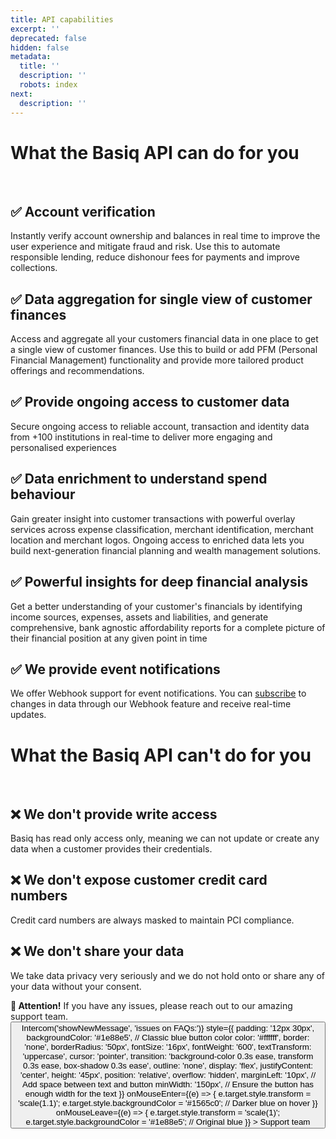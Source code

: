 ```yaml
---
title: API capabilities
excerpt: ''
deprecated: false
hidden: false
metadata:
  title: ''
  description: ''
  robots: index
next:
  description: ''
---
```

# What the Basiq API can do for you

 

## ✅  Account verification

Instantly verify account ownership and balances in real time to improve the user experience and mitigate fraud and risk. Use this to automate responsible lending, reduce dishonour fees for payments and improve collections.

## ✅  Data aggregation for single view of customer finances

Access and aggregate all your customers financial data in one place to get a single view of customer finances. Use this to build or add PFM (Personal Financial Management) functionality and provide more tailored product offerings and recommendations.

## ✅  Provide ongoing access to customer data

Secure ongoing access to reliable account, transaction and identity data from +100 institutions in real-time to deliver more engaging and personalised experiences

## ✅  Data enrichment to understand spend behaviour

Gain greater insight into customer transactions with powerful overlay services across expense classification, merchant identification, merchant location and merchant logos. Ongoing access to enriched data lets you build next-generation financial planning and wealth management solutions.

## ✅  Powerful insights for deep financial analysis

Get a better understanding of your customer's financials by identifying income sources, expenses, assets and liabilities, and generate comprehensive, bank agnostic affordability reports for a complete picture of their financial position at any given point in time

## ✅  We provide event notifications

We offer Webhook support for event notifications. You can [subscribe](https://api.basiq.io/docs/webhooks) to changes in data through our Webhook feature and receive real-time updates.

# What the Basiq API can't do for you

 

## ❌  We don't provide write access

Basiq has read only access only, meaning we can not update or create any data when a customer provides their credentials.

## ❌  We don't expose customer credit card numbers

Credit card numbers are always masked to maintain PCI compliance.

## ❌  We don't share your data

We take data privacy very seriously and we do not hold onto or share any of your data without your consent.

<div
  style={{
    border: "2px solid #4e9ccf", // Classic blue border
    borderRadius: "8px",
    backgroundColor: "#e3f2fd", // Light blue background (cascade effect)
    padding: "16px",
    margin: "16px 0",
    fontFamily: "Arial, sans-serif",
    color: "#333", // Dark text for readability
  }}
>
  <strong style={{ color: "#1e88e5" }}>📢 Attention!</strong> If you have any issues, please reach out to our amazing support team.

  <div style={{ display: 'flex', alignItems: 'center' }}>
    <button
      onClick={() => Intercom('showNewMessage', 'issues on FAQs:')}
      style={{
        padding: '12px 30px',
        backgroundColor: '#1e88e5', // Classic blue button color
        color: '#ffffff',
        border: 'none',
        borderRadius: '50px',
        fontSize: '16px',
        fontWeight: '600',
        textTransform: 'uppercase',
        cursor: 'pointer',
        transition: 'background-color 0.3s ease, transform 0.3s ease, box-shadow 0.3s ease',
        outline: 'none',
        display: 'flex',
        justifyContent: 'center',
        height: '45px',
        position: 'relative',
        overflow: 'hidden',
        marginLeft: '10px', // Add space between text and button
        minWidth: '150px', // Ensure the button has enough width for the text
      }}
      onMouseEnter={(e) => {
        e.target.style.transform = 'scale(1.1)';
        e.target.style.backgroundColor = '#1565c0'; // Darker blue on hover
      }}
      onMouseLeave={(e) => {
        e.target.style.transform = 'scale(1)';
        e.target.style.backgroundColor = '#1e88e5'; // Original blue
      }}
    >
      Support team
    </button>
  </div>
</div>